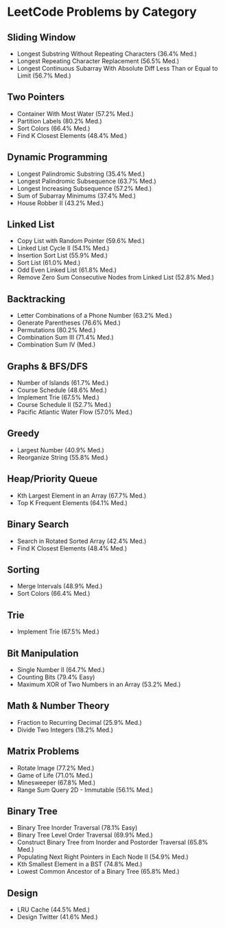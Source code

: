 # LeetCode Problems by Category

## Sliding Window
- Longest Substring Without Repeating Characters (36.4% Med.)
- Longest Repeating Character Replacement (56.5% Med.)
- Longest Continuous Subarray With Absolute Diff Less Than or Equal to Limit (56.7% Med.)

## Two Pointers
- Container With Most Water (57.2% Med.)
- Partition Labels (80.2% Med.)
- Sort Colors (66.4% Med.)
- Find K Closest Elements (48.4% Med.)

## Dynamic Programming
- Longest Palindromic Substring (35.4% Med.)
- Longest Palindromic Subsequence (63.7% Med.)
- Longest Increasing Subsequence (57.2% Med.)
- Sum of Subarray Minimums (37.4% Med.)
- House Robber II (43.2% Med.)

## Linked List
- Copy List with Random Pointer (59.6% Med.)
- Linked List Cycle II (54.1% Med.)
- Insertion Sort List (55.9% Med.)
- Sort List (61.0% Med.)
- Odd Even Linked List (61.8% Med.)
- Remove Zero Sum Consecutive Nodes from Linked List (52.8% Med.)

## Backtracking
- Letter Combinations of a Phone Number (63.2% Med.)
- Generate Parentheses (76.6% Med.)
- Permutations (80.2% Med.)
- Combination Sum III (71.4% Med.)
- Combination Sum IV (Med.)

## Graphs & BFS/DFS
- Number of Islands (61.7% Med.)
- Course Schedule (48.6% Med.)
- Implement Trie (67.5% Med.)
- Course Schedule II (52.7% Med.)
- Pacific Atlantic Water Flow (57.0% Med.)

## Greedy
- Largest Number (40.9% Med.)
- Reorganize String (55.8% Med.)

## Heap/Priority Queue
- Kth Largest Element in an Array (67.7% Med.)
- Top K Frequent Elements (64.1% Med.)

## Binary Search
- Search in Rotated Sorted Array (42.4% Med.)
- Find K Closest Elements (48.4% Med.)

## Sorting
- Merge Intervals (48.9% Med.)
- Sort Colors (66.4% Med.)

## Trie
- Implement Trie (67.5% Med.)

## Bit Manipulation
- Single Number II (64.7% Med.)
- Counting Bits (79.4% Easy)
- Maximum XOR of Two Numbers in an Array (53.2% Med.)

## Math & Number Theory
- Fraction to Recurring Decimal (25.9% Med.)
- Divide Two Integers (18.2% Med.)

## Matrix Problems
- Rotate Image (77.2% Med.)
- Game of Life (71.0% Med.)
- Minesweeper (67.8% Med.)
- Range Sum Query 2D - Immutable (56.1% Med.)

## Binary Tree
- Binary Tree Inorder Traversal (78.1% Easy)
- Binary Tree Level Order Traversal (69.9% Med.)
- Construct Binary Tree from Inorder and Postorder Traversal (65.8% Med.)
- Populating Next Right Pointers in Each Node II (54.9% Med.)
- Kth Smallest Element in a BST (74.8% Med.)
- Lowest Common Ancestor of a Binary Tree (65.8% Med.)

## Design
- LRU Cache (44.5% Med.)
- Design Twitter (41.6% Med.)
